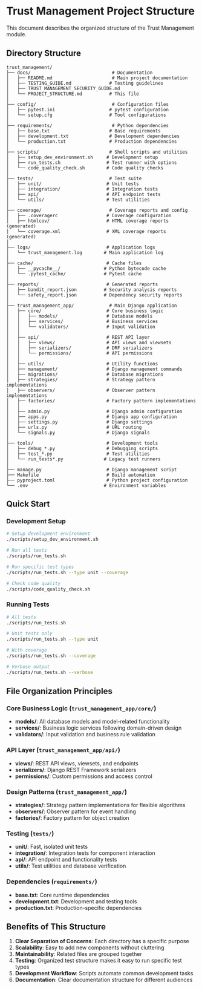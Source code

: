 # Trust Management Project Structure

This document describes the organized structure of the Trust Management module.

## Directory Structure

```
trust_management/
├── docs/                              # Documentation
│   ├── README.md                      # Main project documentation
│   ├── TESTING_GUIDE.md              # Testing guidelines
│   ├── TRUST_MANAGEMENT_SECURITY_GUIDE.md
│   └── PROJECT_STRUCTURE.md          # This file
│
├── config/                            # Configuration files
│   ├── pytest.ini                    # pytest configuration
│   └── setup.cfg                     # Tool configurations
│
├── requirements/                      # Python dependencies
│   ├── base.txt                      # Base requirements
│   ├── development.txt               # Development dependencies
│   └── production.txt                # Production dependencies
│
├── scripts/                          # Shell scripts and utilities
│   ├── setup_dev_environment.sh     # Development setup
│   ├── run_tests.sh                 # Test runner with options
│   └── code_quality_check.sh        # Code quality checks
│
├── tests/                            # Test suite
│   ├── unit/                        # Unit tests
│   ├── integration/                 # Integration tests
│   ├── api/                         # API endpoint tests
│   └── utils/                       # Test utilities
│
├── coverage/                         # Coverage reports and config
│   ├── .coveragerc                  # Coverage configuration
│   ├── htmlcov/                     # HTML coverage reports (generated)
│   └── coverage.xml                 # XML coverage reports (generated)
│
├── logs/                            # Application logs
│   └── trust_management.log        # Main application log
│
├── cache/                           # Cache files
│   ├── __pycache__/                # Python bytecode cache
│   └── .pytest_cache/              # Pytest cache
│
├── reports/                         # Generated reports
│   ├── bandit_report.json          # Security analysis reports
│   └── safety_report.json          # Dependency security reports
│
├── trust_management_app/             # Main Django application
│   ├── core/                        # Core business logic
│   │   ├── models/                  # Database models
│   │   ├── services/                # Business services
│   │   └── validators/              # Input validation
│   │
│   ├── api/                         # REST API layer
│   │   ├── views/                   # API views and viewsets
│   │   ├── serializers/             # DRF serializers
│   │   └── permissions/             # API permissions
│   │
│   ├── utils/                       # Utility functions
│   ├── management/                  # Django management commands
│   ├── migrations/                  # Database migrations
│   ├── strategies/                  # Strategy pattern implementations
│   ├── observers/                   # Observer pattern implementations
│   ├── factories/                   # Factory pattern implementations
│   │
│   ├── admin.py                     # Django admin configuration
│   ├── apps.py                      # Django app configuration
│   ├── settings.py                  # Django settings
│   ├── urls.py                      # URL routing
│   └── signals.py                   # Django signals
│
├── tools/                           # Development tools
│   ├── debug_*.py                   # Debugging scripts
│   ├── test_*.py                    # Test utilities
│   └── run_tests*.py               # Legacy test runners
│
├── manage.py                        # Django management script
├── Makefile                         # Build automation
├── pyproject.toml                   # Python project configuration
└── .env                            # Environment variables
```

## Quick Start

### Development Setup
```bash
# Setup development environment
./scripts/setup_dev_environment.sh

# Run all tests
./scripts/run_tests.sh

# Run specific test types
./scripts/run_tests.sh --type unit --coverage

# Check code quality
./scripts/code_quality_check.sh
```

### Running Tests
```bash
# All tests
./scripts/run_tests.sh

# Unit tests only
./scripts/run_tests.sh --type unit

# With coverage
./scripts/run_tests.sh --coverage

# Verbose output
./scripts/run_tests.sh --verbose
```

## File Organization Principles

### Core Business Logic (`trust_management_app/core/`)
- **models/**: All database models and model-related functionality
- **services/**: Business logic services following domain-driven design
- **validators/**: Input validation and business rule validation

### API Layer (`trust_management_app/api/`)
- **views/**: REST API views, viewsets, and endpoints
- **serializers/**: Django REST Framework serializers
- **permissions/**: Custom permissions and access control

### Design Patterns (`trust_management_app/`)
- **strategies/**: Strategy pattern implementations for flexible algorithms
- **observers/**: Observer pattern for event handling
- **factories/**: Factory pattern for object creation

### Testing (`tests/`)
- **unit/**: Fast, isolated unit tests
- **integration/**: Integration tests for component interaction
- **api/**: API endpoint and functionality tests
- **utils/**: Test utilities and database verification

### Dependencies (`requirements/`)
- **base.txt**: Core runtime dependencies
- **development.txt**: Development and testing tools
- **production.txt**: Production-specific dependencies

## Benefits of This Structure

1. **Clear Separation of Concerns**: Each directory has a specific purpose
2. **Scalability**: Easy to add new components without cluttering
3. **Maintainability**: Related files are grouped together
4. **Testing**: Organized test structure makes it easy to run specific test types
5. **Development Workflow**: Scripts automate common development tasks
6. **Documentation**: Clear documentation structure for different audiences
